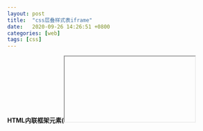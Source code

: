 ```yaml
---
layout: post
title:  "css层叠样式表iframe"
date:   2020-09-26 14:26:51 +0800
categories: [web]
tags: [css]	
---
```


<strong>HTML内联框架元素(<iframe>)</strong> 能够将另一个HTML页面嵌入当前页面中。

```html

<iframe id="inline"
		title="inline title"
		width="300"
		height="200"
		src="https://map.baidu.com/@12649521.59,4105848.27,12z">
	
</iframe>

<style>
	

	iframe {
		border: 1px solid black;
		width: auto;
	}

	.output {
		background: #eee;
	}


</style>

```

